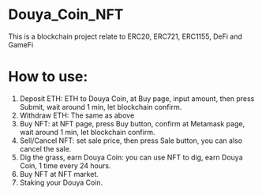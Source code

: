 # Douya_Coin_NFT

This is a blockchain project relate to ERC20, ERC721, ERC1155, DeFi and GameFi

# How to use:
1. Deposit ETH: ETH to Douya Coin, at Buy page, input amount, then press Submit, wait around 1 min, let blockchain confirm.
2. Withdraw ETH: The same as above
3. Buy NFT: at NFT page, press Buy button, confirm at Metamask page, wait around 1 min, let blockchain confirm.
4. Sell/Cancel NFT: set sale price, then press Sale button, you can also cancel the sale.
5. Dig the grass, earn Douya Coin: you can use NFT to dig, earn Douya Coin, 1 time every 24 hours.
6. Buy NFT at NFT market.
7. Staking your Douya Coin.
